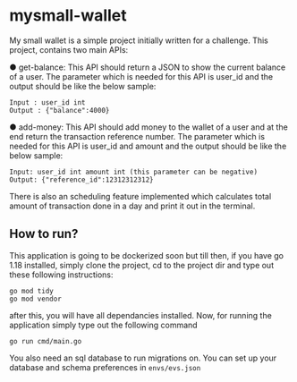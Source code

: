 # mysmall-wallet
My small wallet is a simple project initially written for a challenge. This project, contains two main APIs: 

● get-balance:
This API should return a JSON to show the current balance of a user. The parameter which is
needed for this API is user_id and the output should be like the below sample:
```
Input : user_id int
Output : {"balance":4000}
```
● add-money:
This API should add money to the wallet of a user and at the end return the transaction reference
number. The parameter which is needed for this API is user_id and amount and the output should
be like the below sample:
```
Input: user_id int amount int (this parameter can be negative)
Output: {"reference_id":12312312312}
```
There is also an scheduling feature implemented which calculates total amount of transaction done in a day and print it out in the terminal.

## How to run? 
This application is going to be dockerized soon but till then, if you have go 1.18 installed, simply clone the project, cd to the project dir
and type out these following instructions:
```Batchfile
go mod tidy
go mod vendor
```
after this, you will have all dependancies installed. Now, for running the application simply type out the following command
```Batchfile
go run cmd/main.go
```

You also need an sql database to run migrations on. You can set up your database and schema preferences in `envs/evs.json`
